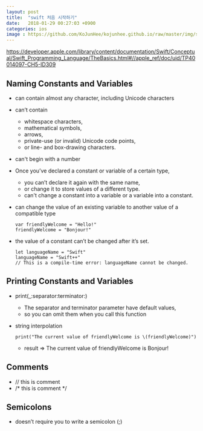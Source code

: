 ```yaml
---
layout: post
title:  "swift 처음 시작하기"
date:   2018-01-29 00:27:03 +0900
categories: ios
image : https://github.com/KoJunHee/kojunhee.github.io/raw/master/img/sl.png
---
```


<https://developer.apple.com/library/content/documentation/Swift/Conceptual/Swift_Programming_Language/TheBasics.html#//apple_ref/doc/uid/TP40014097-CH5-ID309>

## Naming Constants and Variables

- can contain almost any character, including Unicode characters
 
- can’t contain 
	- whitespace characters, 
	- mathematical symbols, 
	- arrows, 
	- private-use (or invalid) Unicode code points,
	- or line- and box-drawing characters.
	 
- can't begin with a number

- Once you’ve declared a constant or variable of a certain type, 
	- you can’t declare it again with the same name, 
	- or change it to store values of a different type. 
	- can't change a constant into a variable or a variable into a constant.

- can change the value of an existing variable to another value of a compatible type

	``` 
	var friendlyWelcome = "Hello!"
	friendlyWelcome = "Bonjour!"
	```
	
- the value of a constant can’t be changed after it’s set.

	```
	let languageName = "Swift"
	languageName = "Swift++"
	// This is a compile-time error: languageName cannot be changed.
	```

## Printing Constants and Variables

- print(_:separator:terminator:) 

	- The separator and terminator parameter have default values,
	- so you can omit them when you call this function

- string interpolation

	```
	print("The current value of friendlyWelcome is \(friendlyWelcome)")
	```
	
	- result => The current value of friendlyWelcome is Bonjour!

## Comments

- // this is comment
- /* this is comment */


## Semicolons

- doesn’t require you to write a semicolon (;) 

